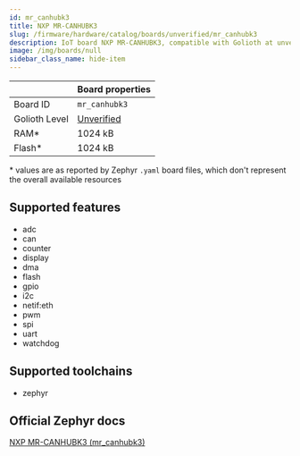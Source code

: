 ```yaml
---
id: mr_canhubk3
title: NXP MR-CANHUBK3
slug: /firmware/hardware/catalog/boards/unverified/mr_canhubk3
description: IoT board NXP MR-CANHUBK3, compatible with Golioth at unverified level.
image: /img/boards/null
sidebar_class_name: hide-item
---
```


[//]: # (This is an auto-generated file, do not edit! Changes to it will be lost upon re-generation)



|                | Board properties     |
| -------------  | -------------------- |
| Board ID       | `mr_canhubk3` |
| Golioth Level  | [Unverified](/firmware/hardware#unverified-boards) |
| RAM*           | 1024 kB |
| Flash*         | 1024 kB |

\* values are as reported by Zephyr `.yaml` board files, which don't represent the overall available resources



## Supported features

* adc
* can
* counter
* display
* dma
* flash
* gpio
* i2c
* netif:eth
* pwm
* spi
* uart
* watchdog

## Supported toolchains

* zephyr

## Official Zephyr docs

[NXP MR-CANHUBK3 (mr_canhubk3)](https://docs.zephyrproject.org/latest/boards/nxp/mr_canhubk3/doc/index.html)
